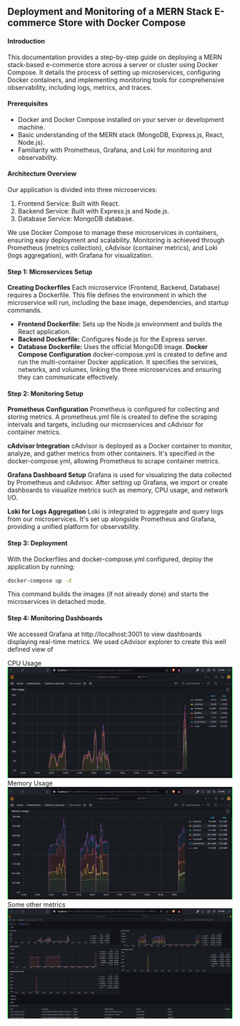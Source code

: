## Deployment and Monitoring of a MERN Stack E-commerce Store with Docker Compose

#### Introduction
This documentation provides a step-by-step guide on deploying a MERN stack-based e-commerce store across a server or cluster using Docker Compose. It details the process of setting up microservices, configuring Docker containers, and implementing monitoring tools for comprehensive observability, including logs, metrics, and traces.

#### Prerequisites
- Docker and Docker Compose installed on your server or development machine.
- Basic understanding of the MERN stack (MongoDB, Express.js, React, Node.js).
- Familiarity with Prometheus, Grafana, and Loki for monitoring and observability.

#### Architecture Overview
Our application is divided into three microservices:

1. Frontend Service: Built with React.
2. Backend Service: Built with Express.js and Node.js.
3. Database Service: MongoDB database.

We use Docker Compose to manage these microservices in containers, ensuring easy deployment and scalability. Monitoring is achieved through Prometheus (metrics collection), cAdvisor (container metrics), and Loki (logs aggregation), with Grafana for visualization.

#### Step 1: Microservices Setup
<b>Creating Dockerfiles</b>
Each microservice (Frontend, Backend, Database) requires a Dockerfile. This file defines the environment in which the microservice will run, including the base image, dependencies, and startup commands.

- <b>Frontend Dockerfile:</b> Sets up the Node.js environment and builds the React application.
- <b>Backend Dockerfile:</b> Configures Node.js for the Express server.
- <b>Database Dockerfile:</b> Uses the official MongoDB image.
<b>Docker Compose Configuration</b>
docker-compose.yml is created to define and run the multi-container Docker application. It specifies the services, networks, and volumes, linking the three microservices and ensuring they can communicate effectively.

#### Step 2: Monitoring Setup
<b>Prometheus Configuration</b>
Prometheus is configured for collecting and storing metrics. A prometheus.yml file is created to define the scraping intervals and targets, including our microservices and cAdvisor for container metrics.

<b>cAdvisor Integration</b>
cAdvisor is deployed as a Docker container to monitor, analyze, and gather metrics from other containers. It's specified in the docker-compose.yml, allowing Prometheus to scrape container metrics.

<b>Grafana Dashboard Setup</b>
Grafana is used for visualizing the data collected by Prometheus and cAdvisor. After setting up Grafana, we import or create dashboards to visualize metrics such as memory, CPU usage, and network I/O.

<b>Loki for Logs Aggregation</b>
Loki is integrated to aggregate and query logs from our microservices. It's set up alongside Prometheus and Grafana, providing a unified platform for observability.

#### Step 3: Deployment
With the Dockerfiles and docker-compose.yml configured, deploy the application by running:
```bash
docker-compose up -d
```

This command builds the images (if not already done) and starts the microservices in detached mode.

#### Step 4: Monitoring Dashboards 
We accessed Grafana at http://localhost:3001 to view dashboards displaying real-time metrics. We used cAdvisor explorer to create this well defined view of

CPU Usage
![Alt text](img/CPU.png)
Memory Usage
![Alt text](img/Memory.png)
Some other metrics
![Alt text](img/all-metrics.png)